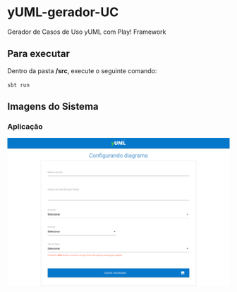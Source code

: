 
# yUML-gerador-UC
Gerador de Casos de Uso yUML com Play! Framework

## Para executar
Dentro da pasta **/src**, execute o seguinte comando:

   `sbt run`
  
    
## Imagens do Sistema

### Aplicação
![enter image description here](https://raw.githubusercontent.com/luca-gouveia/yUML-generator-UC/master/images/aplicacao.png)
